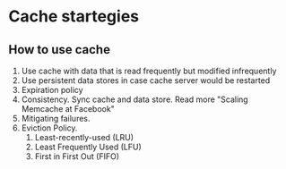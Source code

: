 
# Cache startegies

## How to use cache
1. Use cache with data that is read frequently but modified infrequently
2. Use persistent data stores in case cache server would be restarted
3. Expiration policy
4. Consistency. Sync cache and data store. Read more "Scaling Memcache at Facebook"
5. Mitigating failures. 
6. Eviction Policy. 
	1. Least-recently-used (LRU)
	2. Least Frequently Used (LFU)
	3. First in First Out (FIFO)

